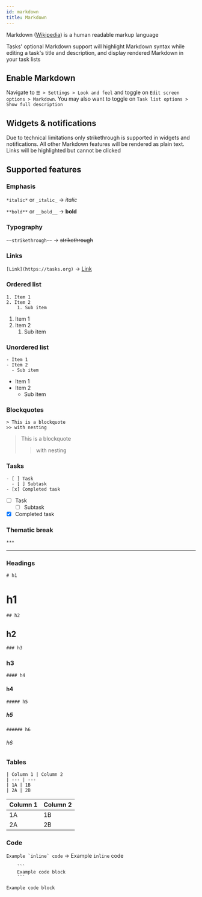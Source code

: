 ```yaml
---
id: markdown
title: Markdown
---
```


Markdown ([Wikipedia](https://en.wikipedia.org/wiki/Markdown)) is a human
readable markup language

Tasks' optional Markdown support will highlight Markdown syntax while editing a
task's title and description, and display rendered Markdown in your task lists

## Enable Markdown

Navigate to `☰ > Settings > Look and feel` and toggle on `Edit screen options >
Markdown`. You may also want to toggle on `Task list options > Show full
description`

## Widgets & notifications

Due to technical limitations only strikethrough is supported in widgets and
notifications. All other Markdown features will be rendered as plain text.
Links will be highlighted but cannot be clicked

## Supported features

### Emphasis

`*italic*` or `_italic_` -> *italic*

`**bold**` or `__bold__` -> **bold**

### Typography

`~~strikethrough~~` -> ~~strikethrough~~

### Links

`[Link](https://tasks.org)` -> [Link](https://tasks.org)

### Ordered list
```
1. Item 1
2. Item 2
    1. Sub item
```
1. Item 1
2. Item 2
    1. Sub item

### Unordered list

```
- Item 1
- Item 2
  - Sub item
```
- Item 1
- Item 2
  - Sub item

### Blockquotes

```
> This is a blockquote
>> with nesting
```
> This is a blockquote
>> with nesting

### Tasks

```
- [ ] Task
  - [ ] Subtask
- [x] Completed task
```
- [ ] Task
  - [ ] Subtask
- [x] Completed task

### Thematic break

`***`
***

### Headings

`# h1` <h1>h1</h1>

`## h2` <h2>h2</h2>

`### h3` <h3>h3</h3>

`#### h4` <h4>h4</h4>

`##### h5` <h5>h5</h5>

`###### h6` <h6>h6</h6>

### Tables

```
| Column 1 | Column 2
| --- | ---
| 1A | 1B
| 2A | 2B
```
| Column 1 | Column 2
| --- | ---
| 1A | 1B
| 2A | 2B

### Code

``Example `inline` code`` -> Example `inline` code

```
    ```
    Example code block
    ```
```

```
Example code block
```
